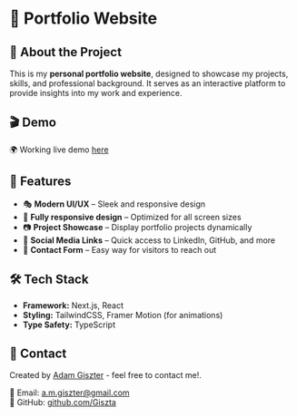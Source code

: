 # 🎨 Portfolio Website

## 📌 About the Project

This is my **personal portfolio website**, designed to showcase my projects, skills, and professional background. It serves as an interactive platform to provide insights into my work and experience.

## 🎬 Demo

🌍 Working live demo <a href="https://www.giszter.com/" target="_blank">here</a>

## 🚀 Features

- 🎭 **Modern UI/UX** – Sleek and responsive design
- 📱 **Fully responsive design** – Optimized for all screen sizes 
- 📷 **Project Showcase** – Display portfolio projects dynamically
- 🔗 **Social Media Links** – Quick access to LinkedIn, GitHub, and more
- 📨 **Contact Form** – Easy way for visitors to reach out

## 🛠️ Tech Stack

- **Framework:** Next.js, React
- **Styling:** TailwindCSS, Framer Motion (for animations)
- **Type Safety:** TypeScript

## 📧 Contact

Created by <a href="https://www.linkedin.com/in/adam-giszter/" target="_blank">Adam Giszter</a> - feel free to contact me!.

📩 Email: [a.m.giszter@gmail.com](mailto:a.m.giszter@gmail.com)  
🔗 GitHub: [github.com/Giszta](https://github.com/Giszta)  
